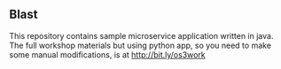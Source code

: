 Blast
-----

This repository contains sample microservice application written in java.
The full workshop materials but using python app, so you need to make some 
manual modifications, is at http://bit.ly/os3work
